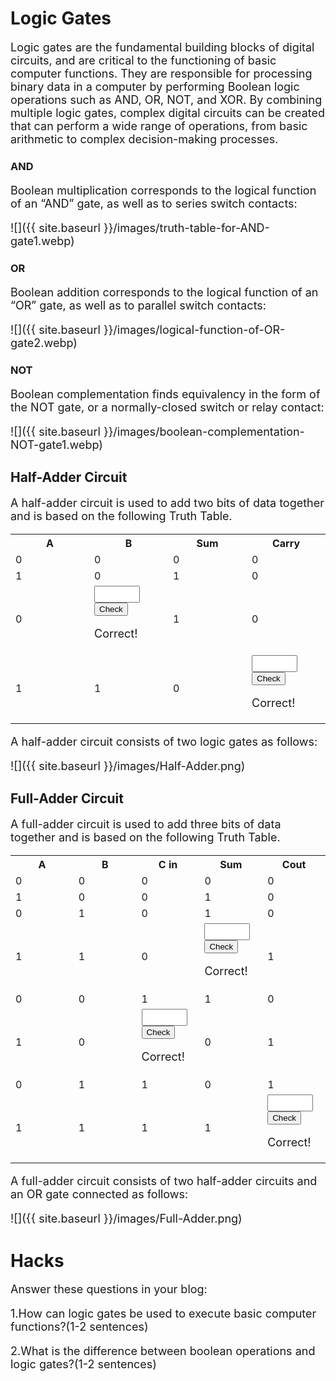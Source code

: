 # Logic Gates
Logic gates are the fundamental building blocks of digital circuits, and are critical to the functioning of basic computer functions. They are responsible for processing binary data in a computer by performing Boolean logic operations such as AND, OR, NOT, and XOR. By combining multiple logic gates, complex digital circuits can be created that can perform a wide range of operations, from basic arithmetic to complex decision-making processes.

### AND
Boolean multiplication corresponds to the logical function of an “AND” gate, as well as to series switch contacts:

![]({{ site.baseurl }}/images/truth-table-for-AND-gate1.webp)


### OR
Boolean addition corresponds to the logical function of an “OR” gate, as well as to parallel switch contacts:

![]({{ site.baseurl }}/images/logical-function-of-OR-gate2.webp)


### NOT
Boolean complementation finds equivalency in the form of the NOT gate, or a normally-closed switch or relay contact:

![]({{ site.baseurl }}/images/boolean-complementation-NOT-gate1.webp)

## Half-Adder Circuit
A half-adder circuit is used to add two bits of data together and is based on the following Truth Table.


<table width="50%">
    <col style="width:25%">
	<col style="width:25%">
    <col style="width:25%">
	<col style="width:25%">
  <tr>
    <th>A</th>
    <th>B</th>
    <th>Sum</th>
    <th>Carry</th>
  </tr>
  <tr>
    <td>0</td>
    <td>0</td>
    <td>0</td>
    <td>0</td>
  </tr>
  <tr>
    <td>1</td>
    <td>0</td>
    <td>1</td>
    <td>0</td>
  </tr>
  <tr>
    <td>0</td>
    <td><html>
<head>
	<style>
        input {font-size: 18px}
        p {font-size: 18px}
	</style>
</head>
<body>
	<input type="text" id="input-box" size="4">
	<button onclick="checkInput()">Check</button>
	<div id="correct">
    <p>Correct!</p>
    </div>
	<script>
    document.getElementById("correct").style.display = "none";
		function checkInput() {
			var inputValue = document.getElementById("input-box").value;
			if (inputValue === "1") {
				document.getElementById("correct").style.display = "block";
			} else {
				document.getElementById("correct").style.display = "none";
			}
		}
	</script>
</body>
</html></td>
    <td>1</td>
    <td>0</td>
  </tr>
  <tr>
    <td>1</td>
    <td>1</td>
    <td>0</td>
    <td><html>
<head>
	<style>
        input {font-size: 18px}
        p {font-size: 18px}
	</style>
</head>
<body>
	<input type="text" id="input-box1" size="4">
	<button onclick="checkInput1()">Check</button>
	<div id="correct1">
    <p>Correct!</p>
    </div>
	<script>
    document.getElementById("correct1").style.display = "none";
		function checkInput1() {
			var inputValue1 = document.getElementById("input-box1").value;
			if (inputValue1 === "1") {
				document.getElementById("correct1").style.display = "block";
			} else {
				document.getElementById("correct1").style.display = "none";
			}
		}
	</script>
</body>
</html></td>
  </tr>
</table>

A half-adder circuit consists of two logic gates as follows:

![]({{ site.baseurl }}/images/Half-Adder.png)

## Full-Adder Circuit
A full-adder circuit is used to add three bits of data together and is based on the following Truth Table.

<table width="50%">
    <col style="width:20%">
	<col style="width:20%">
    <col style="width:20%">
	<col style="width:20%">
    <col style="width:20%">
  <tr>
    <th>A</th>
    <th>B</th>
    <th>C in</th>
    <th>Sum</th>
    <th>Cout</th>
  </tr>
  <tr>
    <td>0</td>
    <td>0</td>
    <td>0</td>
    <td>0</td>
    <td>0</td>
  </tr>
  <tr>
    <td>1</td>
    <td>0</td>
    <td>0</td>
    <td>1</td>
    <td>0</td>
  </tr>
  <tr>
    <td>0</td>
    <td>1</td>
    <td>0</td>
    <td>1</td>
    <td>0</td>
  </tr>
  <tr>
    <td>1</td>
    <td>1</td>
    <td>0</td>
    <td><html>
<head>
	<style>
        input {font-size: 18px}
        p {font-size: 18px}
	</style>
</head>
<body>
	<input type="text" id="input-box2" size="4">
	<button onclick="checkInput2()">Check</button>
	<div id="correct2">
    <p>Correct!</p>
    </div>
	<script>
    document.getElementById("correct2").style.display = "none";
		function checkInput2() {
			var inputValue2 = document.getElementById("input-box2").value;
			if (inputValue2 === "0") {
				document.getElementById("correct2").style.display = "block";
			} else {
				document.getElementById("correct2").style.display = "none";
			}
		}
	</script>
</body>
</html></td>
    <td>1</td>
  </tr>
  <tr>
    <td>0</td>
    <td>0</td>
    <td>1</td>
    <td>1</td>
    <td>0</td>
  </tr>
  <tr>
    <td>1</td>
    <td>0</td>
    <td><html>
<head>
	<style>
        input {font-size: 18px}
        p {font-size: 18px}
	</style>
</head>
<body>
	<input type="text" id="input-box3" size="4">
	<button onclick="checkInput3()">Check</button>
	<div id="correct3">
    <p>Correct!</p>
    </div>
	<script>
    document.getElementById("correct3").style.display = "none";
		function checkInput3() {
			var inputValue3 = document.getElementById("input-box3").value;
			if (inputValue3 === "1") {
				document.getElementById("correct3").style.display = "block";
			} else {
				document.getElementById("correct3").style.display = "none";
			}
		}
	</script>
</body>
</html></td>
    <td>0</td>
    <td>1</td>
  </tr>
  <tr>
    <td>0</td>
    <td>1</td>
    <td>1</td>
    <td>0</td>
    <td>1</td>
  </tr>
  <tr>
    <td>1</td>
    <td>1</td>
    <td>1</td>
    <td>1</td>
    <td><html>
<head>
	<style>
        input {font-size: 18px}
        p {font-size: 18px}
	</style>
</head>
<body>
	<input type="text" id="input-box4" size="4">
	<button onclick="checkInput4()">Check</button>
	<div id="correct4">
    <p>Correct!</p>
    </div>
	<script>
    document.getElementById("correct4").style.display = "none";
		function checkInput4() {
			var inputValue4 = document.getElementById("input-box4").value;
			if (inputValue4 === "1") {
				document.getElementById("correct4").style.display = "block";
			} else {
				document.getElementById("correct4").style.display = "none";
			}
		}
	</script>
</body>
</html></td>
  </tr>
</table>

A full-adder circuit consists of two half-adder circuits and an OR gate connected as follows:

![]({{ site.baseurl }}/images/Full-Adder.png)

# Hacks
Answer these questions in your blog:

1.How can logic gates be used to execute basic computer functions?(1-2 sentences)

2.What is the difference between boolean operations and logic gates?(1-2 sentences)
